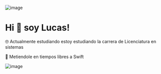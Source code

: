 ![image](https://user-images.githubusercontent.com/62031847/114968886-a2724400-9e4d-11eb-8f45-cfe7642bcd47.png)

# Hi :wave: soy Lucas!

:nerd_face: Actualmente estudiando estoy estudiando la carrera de Licenciatura en sistemas

:rocket: Metiendole en tiempos libres a Swift


![image](https://user-images.githubusercontent.com/62031847/114968894-a4d49e00-9e4d-11eb-9347-f7ea6b4551fb.png)


